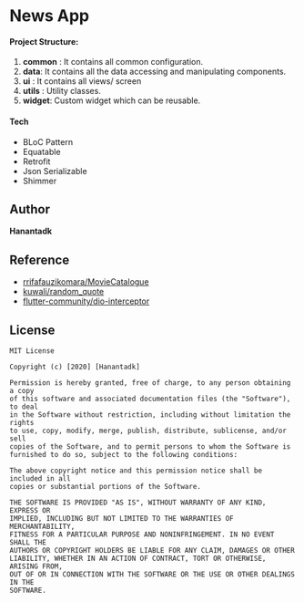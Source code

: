 # News App

#### Project Structure:
1. **common** : It contains all common configuration.
2. **data**:  It contains all the data accessing and manipulating components.
3. **ui** : It contains all views/ screen
4. **utils** : Utility classes.
5. **widget**: Custom widget which can be reusable.

#### Tech
* BLoC Pattern
* Equatable
* Retrofit
* Json Serializable
* Shimmer

## Author
**Hanantadk**

## Reference
* [rrifafauzikomara/MovieCatalogue](https://github.com/rrifafauzikomara/MovieCatalogue/)
* [kuwali/random_quote](https://github.com/kuwali/random_quote/tree/master/lib)
* [flutter-community/dio-interceptor](https://medium.com/flutter-community/dio-interceptors-in-flutter-17be4214f363)

## License

```
MIT License

Copyright (c) [2020] [Hanantadk]

Permission is hereby granted, free of charge, to any person obtaining a copy
of this software and associated documentation files (the "Software"), to deal
in the Software without restriction, including without limitation the rights
to use, copy, modify, merge, publish, distribute, sublicense, and/or sell
copies of the Software, and to permit persons to whom the Software is
furnished to do so, subject to the following conditions:

The above copyright notice and this permission notice shall be included in all
copies or substantial portions of the Software.

THE SOFTWARE IS PROVIDED "AS IS", WITHOUT WARRANTY OF ANY KIND, EXPRESS OR
IMPLIED, INCLUDING BUT NOT LIMITED TO THE WARRANTIES OF MERCHANTABILITY,
FITNESS FOR A PARTICULAR PURPOSE AND NONINFRINGEMENT. IN NO EVENT SHALL THE
AUTHORS OR COPYRIGHT HOLDERS BE LIABLE FOR ANY CLAIM, DAMAGES OR OTHER
LIABILITY, WHETHER IN AN ACTION OF CONTRACT, TORT OR OTHERWISE, ARISING FROM,
OUT OF OR IN CONNECTION WITH THE SOFTWARE OR THE USE OR OTHER DEALINGS IN THE
SOFTWARE.
```